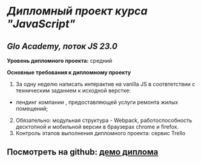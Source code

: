 # _Дипломный проект курса "JavaScript"_
## _Glo Academy, поток JS 23.0_

**Уровень дипломного проекта:** средний 

**Основные требования к дипломному проекту**
1. За одну неделю написать интерактив на vanilla JS в соотвтетствии с техническим заданием к исходной верстке:
- лендинг компании , предоставляющей услуги ремонта жилых помещений;
2. Обязательно: модульная структура - Webpack, работоспособность десктопной и мобильной версии в браузерах chrome и firefox.
3. Контроль этапов выполнения дипломного проекта: сервис Trello

## Посмотреть на github: [демо диплома]()
